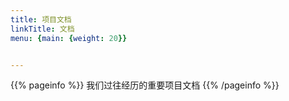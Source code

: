 ```yaml
---
title: 项目文档
linkTitle: 文档
menu: {main: {weight: 20}}


---
```


{{% pageinfo %}}
我们过往经历的重要项目文档
{{% /pageinfo %}}


